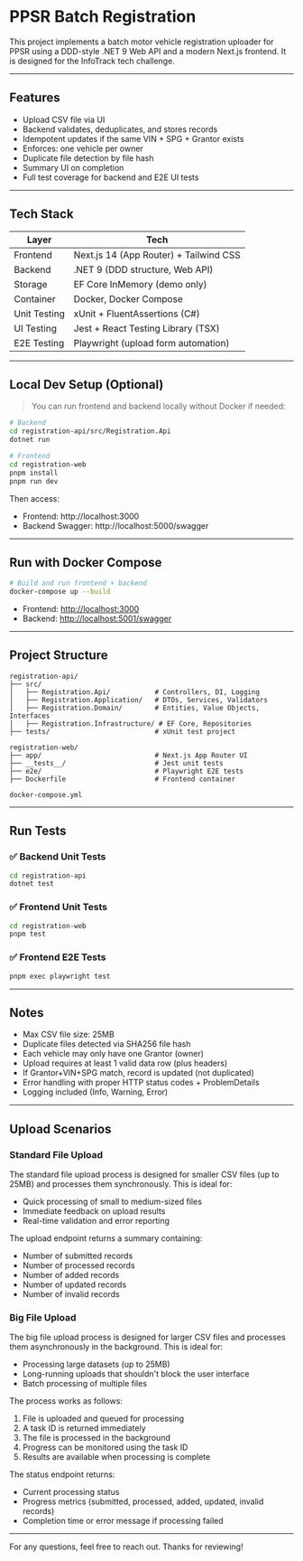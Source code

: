 # PPSR Batch Registration

This project implements a batch motor vehicle registration uploader for PPSR using a DDD-style .NET 9 Web API and a modern Next.js frontend. It is designed for the InfoTrack tech challenge.

---

## Features
- Upload CSV file via UI
- Backend validates, deduplicates, and stores records
- Idempotent updates if the same VIN + SPG + Grantor exists
- Enforces: one vehicle per owner
- Duplicate file detection by file hash
- Summary UI on completion
- Full test coverage for backend and E2E UI tests

---

## Tech Stack
| Layer        | Tech                                         |
|--------------|-----------------------------------------------|
| Frontend     | Next.js 14 (App Router) + Tailwind CSS       |
| Backend      | .NET 9 (DDD structure, Web API)              |
| Storage      | EF Core InMemory (demo only)                 |
| Container    | Docker, Docker Compose                       |
| Unit Testing | xUnit + FluentAssertions (C#)                |
| UI Testing   | Jest + React Testing Library (TSX)           |
| E2E Testing  | Playwright (upload form automation)          |

---

## Local Dev Setup (Optional)
> You can run frontend and backend locally without Docker if needed:

```bash
# Backend
cd registration-api/src/Registration.Api
dotnet run

# Frontend
cd registration-web
pnpm install
pnpm run dev
```

Then access:
- Frontend: http://localhost:3000
- Backend Swagger: http://localhost:5000/swagger

---

## Run with Docker Compose

```bash
# Build and run frontend + backend
docker-compose up --build
```

- Frontend: [http://localhost:3000](http://localhost:3000)
- Backend:  [http://localhost:5001/swagger](http://localhost:5001/swagger)

---

## Project Structure
```
registration-api/
├── src/
│   ├── Registration.Api/           # Controllers, DI, Logging
│   ├── Registration.Application/   # DTOs, Services, Validators
│   ├── Registration.Domain/        # Entities, Value Objects, Interfaces
│   ├── Registration.Infrastructure/ # EF Core, Repositories
├── tests/                          # xUnit test project

registration-web/
├── app/                            # Next.js App Router UI
├── __tests__/                      # Jest unit tests
├── e2e/                            # Playwright E2E tests
├── Dockerfile                      # Frontend container

docker-compose.yml
```

---

## Run Tests

### ✅ Backend Unit Tests
```bash
cd registration-api
dotnet test
```

### ✅ Frontend Unit Tests
```bash
cd registration-web
pnpm test
```

### ✅ Frontend E2E Tests
```bash
pnpm exec playwright test
```

---

## Notes
- Max CSV file size: 25MB
- Duplicate files detected via SHA256 file hash
- Each vehicle may only have one Grantor (owner)
- Upload requires at least 1 valid data row (plus headers)
- If Grantor+VIN+SPG match, record is updated (not duplicated)
- Error handling with proper HTTP status codes + ProblemDetails
- Logging included (Info, Warning, Error)

---

## Upload Scenarios

### Standard File Upload
The standard file upload process is designed for smaller CSV files (up to 25MB) and processes them synchronously. This is ideal for:
- Quick processing of small to medium-sized files
- Immediate feedback on upload results
- Real-time validation and error reporting

The upload endpoint returns a summary containing:
- Number of submitted records
- Number of processed records
- Number of added records
- Number of updated records
- Number of invalid records

### Big File Upload
The big file upload process is designed for larger CSV files and processes them asynchronously in the background. This is ideal for:
- Processing large datasets (up to 25MB)
- Long-running uploads that shouldn't block the user interface
- Batch processing of multiple files

The process works as follows:
1. File is uploaded and queued for processing
2. A task ID is returned immediately
3. The file is processed in the background
4. Progress can be monitored using the task ID
5. Results are available when processing is complete

The status endpoint returns:
- Current processing status
- Progress metrics (submitted, processed, added, updated, invalid records)
- Completion time or error message if processing failed

---

For any questions, feel free to reach out. Thanks for reviewing!
